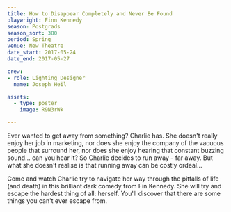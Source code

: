 ```yaml
---
title: How to Disappear Completely and Never Be Found
playwright: Finn Kennedy
season: Postgrads
season_sort: 380
period: Spring
venue: New Theatre
date_start: 2017-05-24
date_end: 2017-05-27

crew:
- role: Lighting Designer
  name: Joseph Heil

assets:
  - type: poster
    image: R9N3rWk

---
```


Ever wanted to get away from something? Charlie has. She doesn't really enjoy her job in marketing, nor does she enjoy the company of the vacuous people that surround her, nor does she enjoy hearing that constant buzzing sound... can you hear it? So Charlie decides to run away - far away. But what she doesn't realise is that running away can be costly ordeal...

Come and watch Charlie try to navigate her way through the pitfalls of life (and death) in this brilliant dark comedy from Fin Kennedy. She will try and escape the hardest thing of all: herself. You'll discover that there are some things you can't ever escape from.
